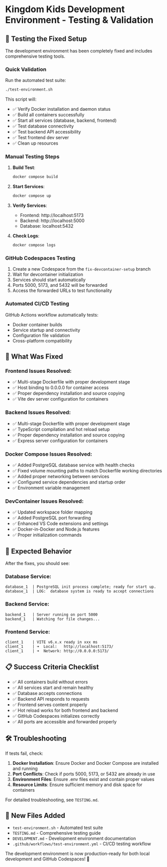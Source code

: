 # Kingdom Kids Development Environment - Testing & Validation

## 🧪 Testing the Fixed Setup

The development environment has been completely fixed and includes comprehensive testing tools.

### Quick Validation

Run the automated test suite:
```bash
./test-environment.sh
```

This script will:
- ✅ Verify Docker installation and daemon status
- ✅ Build all containers successfully
- ✅ Start all services (database, backend, frontend)
- ✅ Test database connectivity
- ✅ Test backend API accessibility
- ✅ Test frontend dev server
- ✅ Clean up resources

### Manual Testing Steps

1. **Build Test**:
   ```bash
   docker compose build
   ```

2. **Start Services**:
   ```bash
   docker compose up
   ```

3. **Verify Services**:
   - Frontend: http://localhost:5173
   - Backend: http://localhost:5000
   - Database: localhost:5432

4. **Check Logs**:
   ```bash
   docker compose logs
   ```

### GitHub Codespaces Testing

1. Create a new Codespace from the `fix-devcontainer-setup` branch
2. Wait for devcontainer initialization
3. Services should start automatically
4. Ports 5000, 5173, and 5432 will be forwarded
5. Access the forwarded URLs to test functionality

### Automated CI/CD Testing

GitHub Actions workflow automatically tests:
- Docker container builds
- Service startup and connectivity
- Configuration file validation
- Cross-platform compatibility

## 🔧 What Was Fixed

### Frontend Issues Resolved:
- ✅ Multi-stage Dockerfile with proper development stage
- ✅ Host binding to 0.0.0.0 for container access
- ✅ Proper dependency installation and source copying
- ✅ Vite dev server configuration for containers

### Backend Issues Resolved:
- ✅ Multi-stage Dockerfile with proper development stage
- ✅ TypeScript compilation and hot reload setup
- ✅ Proper dependency installation and source copying
- ✅ Express server configuration for containers

### Docker Compose Issues Resolved:
- ✅ Added PostgreSQL database service with health checks
- ✅ Fixed volume mounting paths to match Dockerfile working directories
- ✅ Added proper networking between services
- ✅ Configured service dependencies and startup order
- ✅ Environment variable management

### DevContainer Issues Resolved:
- ✅ Updated workspace folder mapping
- ✅ Added PostgreSQL port forwarding
- ✅ Enhanced VS Code extensions and settings
- ✅ Docker-in-Docker and Node.js features
- ✅ Proper initialization commands

## 🚀 Expected Behavior

After the fixes, you should see:

### Database Service:
```
database_1  | PostgreSQL init process complete; ready for start up.
database_1  | LOG:  database system is ready to accept connections
```

### Backend Service:
```
backend_1   | Server running on port 5000
backend_1   | Watching for file changes...
```

### Frontend Service:
```
client_1    | VITE v6.x.x ready in xxx ms
client_1    | ➜  Local:   http://localhost:5173/
client_1    | ➜  Network: http://0.0.0.0:5173/
```

## 📋 Success Criteria Checklist

- ✅ All containers build without errors
- ✅ All services start and remain healthy
- ✅ Database accepts connections
- ✅ Backend API responds to requests
- ✅ Frontend serves content properly
- ✅ Hot reload works for both frontend and backend
- ✅ GitHub Codespaces initializes correctly
- ✅ All ports are accessible and forwarded properly

## 🛠️ Troubleshooting

If tests fail, check:

1. **Docker Installation**: Ensure Docker and Docker Compose are installed and running
2. **Port Conflicts**: Check if ports 5000, 5173, or 5432 are already in use
3. **Environment Files**: Ensure .env files exist and contain proper values
4. **Resource Limits**: Ensure sufficient memory and disk space for containers

For detailed troubleshooting, see `TESTING.md`.

## 📁 New Files Added

- `test-environment.sh` - Automated test suite
- `TESTING.md` - Comprehensive testing guide
- `DEVELOPMENT.md` - Development environment documentation
- `.github/workflows/test-environment.yml` - CI/CD testing workflow

The development environment is now production-ready for both local development and GitHub Codespaces! 🎉
